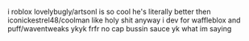 i roblox lovelybugly/artsonl is so cool he's literally better then iconickestrel48/coolman like holy shit
anyway i dev for waffleblox and puff/waventweaks ykyk frfr no cap bussin sauce yk what im saying
